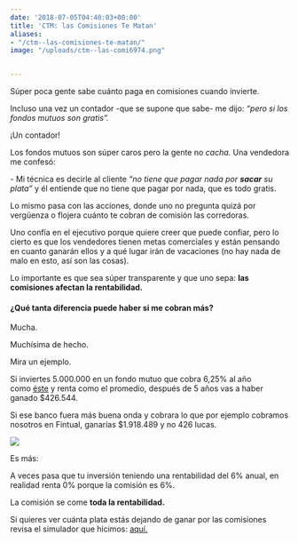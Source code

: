 ```yaml
---
date: '2018-07-05T04:40:03+00:00'
title: 'CTM: las Comisiones Te Matan'
aliases:
- "/ctm--las-comisiones-te-matan/"
image: "/uploads/ctm--las-comi6974.png"


---
```

Súper poca gente sabe cuánto paga en comisiones cuando invierte.

Incluso una vez un contador -que se supone que sabe- me dijo: _“pero si los fondos mutuos son gratis”._

¡Un contador!

Los fondos mutuos son súper caros pero la gente no _cacha._ Una vendedora me confesó:

_-_ Mi técnica es decirle al cliente _“no tiene que pagar nada por **sacar** su plata”_ y él entiende que no tiene que pagar por nada, que es todo gratis.

Lo mismo pasa con las acciones, donde uno no pregunta quizá por vergüenza o flojera cuánto te cobran de comisión las corredoras.

Uno confía en el ejecutivo porque quiere creer que puede confiar, pero lo cierto es que los vendedores tienen metas comerciales y están pensando en cuanto ganarán ellos y a qué lugar irán de vacaciones (no hay nada de malo en esto, así son las cosas).

Lo importante es que sea súper transparente y que uno sepa: **las comisiones afectan la rentabilidad.**

#### ¿Qué tanta diferencia puede haber si me cobran más?

Mucha.

Muchísima de hecho.

Mira un ejemplo.

Si inviertes 5.000.000 en un fondo mutuo que cobra 6,25% al año como [éste](http://www.banchileinversiones.cl/web/guest/detalle-fondo-mutuo/-/detalle/fondo-mutuo-capitalisa-accionario) y renta como el promedio, después de 5 años vas a haber ganado $426.544.

Si ese banco fuera más buena onda y cobrara lo que por ejemplo cobramos nosotros en Fintual, ganarías $1.918.489 y no 426 lucas.

![](/uploads/ctm--las-comi6974.png)

Es más:

A veces pasa que tu inversión teniendo una rentabilidad del 6% anual, en realidad renta 0% porque la comisión es 6%.

La comisión se come **toda la rentabilidad.**

Si quieres ver cuánta plata estás dejando de ganar por las comisiones revisa el simulador que hicimos: [aquí.](http://fintual.com/simulador)
